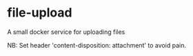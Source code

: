 # file-upload
A small docker service for uploading files

NB: Set header 'content-disposition: attachment' to avoid pain.
